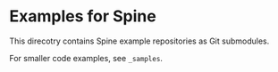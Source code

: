# Examples for Spine

This direcotry contains Spine example repositories as Git submodules.

For smaller code examples, see `_samples`.
